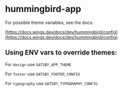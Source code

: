 # hummingbird-app

For possible theme variables, see the docs:

[https://docs.wings.dev/docs/dev/hummingbird/config](https://docs.wings.dev/docs/dev/hummingbird/config)

## Using ENV vars to override themes:

For `design` use `GATSBY_APP_THEME`

For `footer` use `GATSBY_FOOTER_CONFIG`

For `typography` use `GATSBY_TYPOGRAPHY_CONFIG`
